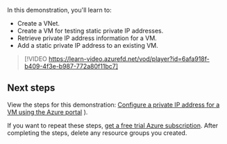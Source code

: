 In this demonstration, you'll learn to:

- Create a VNet.
- Create a VM for testing static private IP addresses.
- Retrieve private IP address information for a VM.
- Add a static private IP address to an existing VM.

>[!VIDEO https://learn-video.azurefd.net/vod/player?id=6afa918f-b409-4f3e-b987-772a80f11bc7]

## Next steps

View the steps for this demonstration:
[Configure a private IP address for a VM using the Azure portal](https://aka.ms/config-private-ip-add-VM-AP?azure-portal=true)
).

If you want to repeat these steps, [get a free trial Azure subscription](https://azure.microsoft.com/pricing/purchase-options/azure-account?cid=msft_learn). After completing the steps, delete any resource groups you created.
